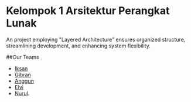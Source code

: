 
# Kelompok 1 Arsitektur Perangkat Lunak

An  project employing "Layered Architecture" ensures organized structure, streamlining development, and enhancing system flexibility.

##Our Teams

- [Iksan](https://github.com/Ichsan47)
- [Gibran](https://github.com/gibranfitrah)
- [Anggun](https://github.com/Anggunlestariarmansyah)
- [Elvi](https://github.com/elvisaktiawatisalemaku)
- [Nurul](https://github.com/nnrlaziza).
